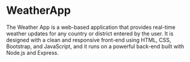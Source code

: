 # WeatherApp
The Weather App is a web-based application that provides real-time weather updates for any country or district entered by the user. It is designed with a clean and responsive front-end using HTML, CSS, Bootstrap, and JavaScript, and it runs on a powerful back-end built with Node.js and Express.
